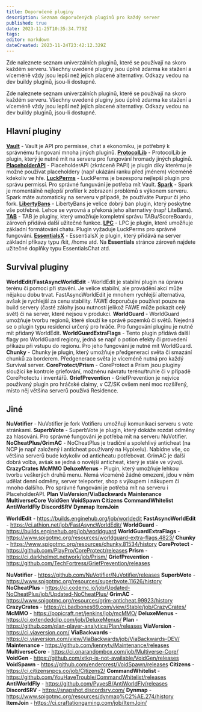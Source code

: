 ```yaml
---
title: Doporučené pluginy
description: Seznam doporučených pluginů pro každý server
published: true
date: 2023-11-25T10:35:34.779Z
tags: 
editor: markdown
dateCreated: 2023-11-24T23:42:12.329Z
---
```


Zde naleznete seznam univerzálních pluginů, které se používají na skoro každém serveru. Všechny uvedené pluginy jsou úplně zdarma ke stažení a víceméně vždy jsou lepší než jejich placené alternativy. Odkazy vedou na dev buildy pluginů, jsou-li dostupné. 

Zde naleznete seznam univerzálních pluginů, které se používají na skoro každém serveru. Všechny uvedené pluginy jsou úplně zdarma ke stažení a víceméně vždy jsou lepší než jejich placené alternativy. Odkazy vedou na dev buildy pluginů, jsou-li dostupné. 

## Hlavní pluginy

[**Vault**](https://github.com/MilkBowl/Vault/releases) - Vault je API pro permisse, chat a ekonomiku, je potřebný k správnému fungovaní mnoha jiných pluginů.
[**ProtocolLib**](https://ci.dmulloy2.net/job/ProtocolLib/lastSuccessfulBuild/) - ProtocolLib je plugin, který je nutné mít na serveru pro fungování hromady jiných pluginů.
[**PlaceholderAPI**](https://ci.extendedclip.com/job/PlaceholderAPI/) - PlaceholderAPI (zkráceně PAPI) je plugin díky kterému je možné používat placeholdery (např ukázání ranku před jménem) víceméně kdekoliv ve hře. 
[**LuckPerms**](https://luckperms.net/download) - LuckPerms je bezesporu nejlepší plugin pro správu permissí. Pro správné funguvání je potřeba mít Vault.
[**Spark**](https://spark.lucko.me/download) - Spark je momentálně nejlepší profiler k zobrazení problémů s výkonem serveru. Spark máte automaticky na serveru v případě, že používáte Purpur či jeho fork.
[**LibertyBans**](https://ci.hahota.net/job/LibertyBans/) - LibertyBans je velice dobrý ban plugin, který poskytne vše potřebné. Lehce se vyrovná a překoná jeho alternativy (např LiteBans).
[**TAB**](https://github.com/NEZNAMY/TAB/releases) - TAB je pluginy, který umožňuje kompletní správu TABu/ScoreBoardu, zároveň přidává další užitečné funkce.
[**LPC**](https://www.spigotmc.org/resources/lpc-chat-formatter-1-7-10-1-19.68965/history) - LPC je plugin, které umožňuje základní formátování chatu. Plugin vyžaduje LuckPerms pro správné fungování.
[**EssentialsX**](https://essentialsx.net/downloads.html) - EssentialsX je plugin, který přidává na server základní příkazy typu /kit, /home atd. Na **Essentials** stránce zároveň najdete užitečné doplňky typu EssentialsChat atd.


## Survival pluginy

**WorldEdit/FastAsyncWorldEdit** - WorldEdit je stabilní plugin na úpravu terénu či pomoci při stavění. Je velice stabilní, ale provádění akcí může nějakou dobu trvat. FastAsyncWorldEdit je mnohem rychlejší alternativa, avšak je rychlejší za cenu stability. FAWE doporučuje používat pouze na build servery (časté zálohy jsou nutností jelikož FAWE může pokazit celý svět) či na server, které nejsou v produkci. 
**WorldGuard** - WorldGuard umožňuje tvorbu regionů, které slouží ke správě pozemků či světů. Nejedná se o plugin typu residencí určený pro hráče. Pro fungování pluginu je nutné mít přidaný WorldEdit.
**WorldGuardExtraFlags** - Tento plugin přidává další flagy pro WorldGuard regiony, jedná se např o potion efekty či provedení příkazu při vstupu do regionu. Pro jeho fungování je nutné mít WorldGuard.
**Chunky** - Chunky je plugin, který umožňuje předgeneraci světa či smazání chunků za borderem. Předgenerace světa je víceméně nutná pro každý Survival server.
**CoreProtect/Prism** - CoreProtect a Prism jsou pluginy sloužící ke kontrole griefování, možnénu návratu terénu/truhle či v případě CoreProtectu i inventářů.
**GriefPrevention** - GriefPrevention je nejvíce používaný plugin pro hráčské claimy, v CZ/SK ovšem není moc rozšířený, místo něj většina serverů používá Residence.

## Jiné

**NuVotifier** - NuVotifier je fork Votifieru umožňují komunikaci serveru s vote stránkami. 
**SuperbVote** - SuperbVote je plugin, který dokáže rozdat odměny za hlasování. Pro správné fungování je potřeba mít na serveru NuVotifier.
**NoCheatPlus/GrimAC** - NoCheatPlus je tradiční a spolehlivý anticheat (na NCP je např založený i anticheat používaný na Hypixelu). Nabídne vše, co většina serverů bude kdykoliv od anticheatu potřebovat. GrimAC je další dobrá volba, avšak se jedná o novější anticheat, který je stále ve vývoji.
**CrazyCrates**
**McMMO**
**DeluxeMenus** - Plugin, který umožňuje lehkou tvorbu veškerých druhů menu. Nemá víceméně žádné omezení, jdou v něm udělat denní odměny, server teleporter, shop s výkupem i nákupem či mnoho dalšího. Pro správné fungování je potřeba mít na serveru i PlaceholderAPI. 
**Plan**
**ViaVersion/ViaBackwards**
**Maintenance**
**MultiverseCore**
**VoidGen**
**VoidSpawn**
**Citizens**
**CommandWhitelist**
**AntiWorldFly**
**DiscordSRV**
**Dynmap**
**ItemJoin**


**WorldEdit** - https://builds.enginehub.org/job/worldedit
**FastAsyncWorldEdit** - https://ci.athion.net/job/FastAsyncWorldEdit/
**WorldGuard** - https://builds.enginehub.org/job/worldguard
**WorldGuardExtraFlags** - https://www.spigotmc.org/resources/worldguard-extra-flags.4823/
**Chunky** - https://www.spigotmc.org/resources/chunky.81534/history
**CoreProtect** - https://github.com/PlayPro/CoreProtect/releases
**Prism** - https://ci.darkhelmet.network/job/Prism/
**GriefPrevention** - https://github.com/TechFortress/GriefPrevention/releases

**NuVotifier** - https://github.com/NuVotifier/NuVotifier/releases
**SuperbVote** - https://www.spigotmc.org/resources/superbvote.11626/history
**NoCheatPlus** - https://ci.codemc.io/job/Updated-NoCheatPlus/job/Updated-NoCheatPlus/
**GrimAC** - https://www.spigotmc.org/resources/grim-anticheat.99923/history
**CrazyCrates** - https://ci.badbones69.com/view/Stable/job/CrazyCrates/
**McMMO** - https://popicraft.net/jenkins/job/mcMMO/
**DeluxeMenus** - https://ci.extendedclip.com/job/DeluxeMenus/
**Plan** - https://github.com/plan-player-analytics/Plan/releases
**ViaVersion** - https://ci.viaversion.com/
**ViaBackwards** - https://ci.viaversion.com/view/ViaBackwards/job/ViaBackwards-DEV/
**Maintenance** - https://github.com/kennytv/Maintenance/releases
**MultiverseCore** - https://ci.onarandombox.com/job/Multiverse-Core/
**VoidGen** - https://github.com/xtkq-is-not-available/VoidGen/releases
**VoidSpawn** - https://github.com/endercrest/VoidSpawn/releases
**Citizens** - https://ci.citizensnpcs.co/job/Citizens2/
**CommandWhitelist** - https://github.com/YouHaveTrouble/CommandWhitelist/releases
**AntiWorldFly** - https://github.com/PyvesB/AntiWorldFly/releases
**DiscordSRV** - https://snapshot.discordsrv.com/
**Dynmap** - https://www.spigotmc.org/resources/dynmap%C2%AE.274/history
**ItemJoin** - https://ci.craftationgaming.com/job/ItemJoin/
